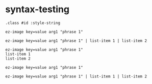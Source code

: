# syntax-testing

`.class #id :style-string`

`ez-image key=value arg1 "phrase 1"`

`ez-image key=value arg1 "phrase 1" | list-item 1 | list-item 2`

```
ez-image key=value arg1 "phrase 1"
list-item 1
list-item 2
```

```
ez-image key=value arg1 "phrase 1"
```

```
ez-image key=value arg1 "phrase 1" | list-item 1 | list-item 2
```
